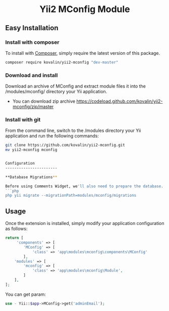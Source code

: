 <h1 align="center">Yii2 MConfig Module</h1>


## Easy Installation

### Install with composer

To install with [Composer](https://getcomposer.org/), simply require the
latest version of this package.

```bash
composer require kovalin/yii2-mconfig "dev-master"
```


### Download and install

Download an archive of MConfig and extract module files it into the /modules/mconfig/ directory your Yii application.

 * You can download zip archive
   https://codeload.github.com/kovalin/yii2-mconfig/zip/master


### Install with git

From the command line, switch to the /modules directory your Yii application and run
the following commands:

```sh
git clone https://github.com/kovalin/yii2-mconfig.git
mv yii2-mconfig mconfig


Configuration
-----------------------

**Database Migrations**

Before using Comments Widget, we'll also need to prepare the database.
```php
php yii migrate --migrationPath=modules/mconfig/migrations
```

Usage
-----

Once the extension is installed, simply modify your application configuration as follows:

```php
return [
     'components' => [
        'MConfig' => [
            'class' => 'app\modules\mconfig\components\MConfig'
        ],
    'modules' => [
        'mconfig' => [
            'class' => 'app\modules\mconfig\Module',
        ]
    ],
];
```

You can get param:

```php
use - Yii::$app->MConfig->get('adminEmail');
```